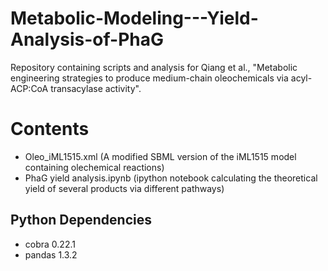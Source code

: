 # Metabolic-Modeling---Yield-Analysis-of-PhaG
Repository containing scripts and analysis for Qiang et al., "Metabolic engineering strategies to produce medium-chain oleochemicals via acyl-ACP:CoA transacylase activity".

# Contents
- Oleo_iML1515.xml (A modified SBML version of the iML1515 model containing olechemical reactions)
- PhaG yield analysis.ipynb (ipython notebook calculating the theoretical yield of several products via different pathways)

## Python Dependencies
- cobra 0.22.1
- pandas 1.3.2
